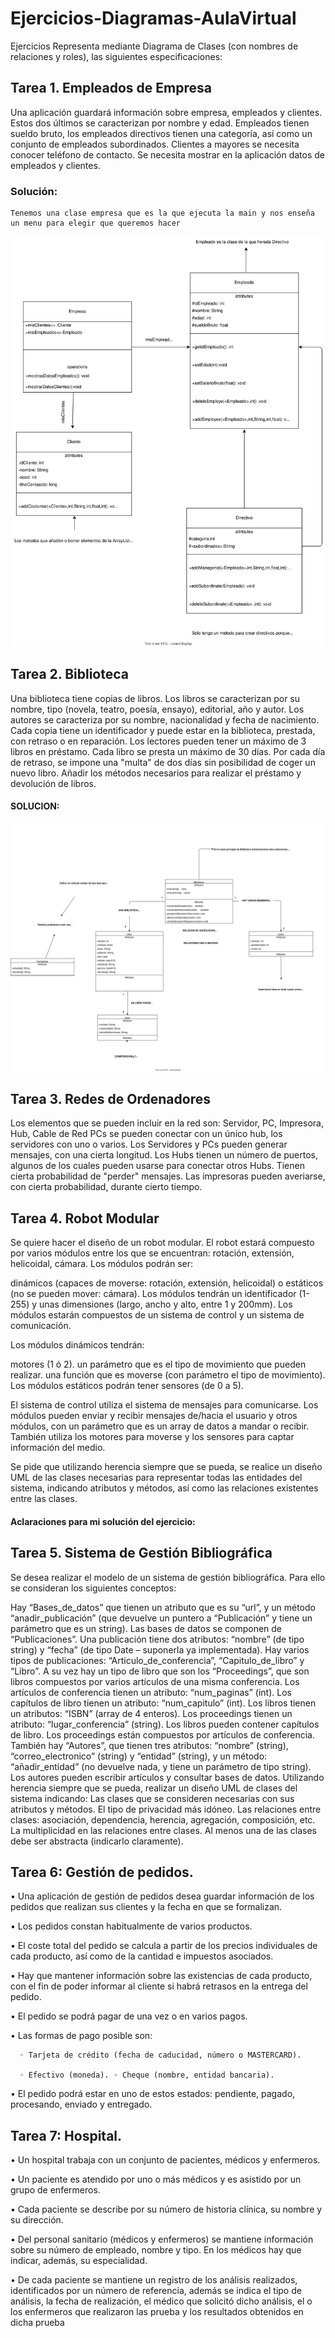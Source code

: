 # Ejercicios-Diagramas-AulaVirtual

Ejercicios
Representa mediante Diagrama de Clases (con nombres de relaciones y roles), las siguientes especificaciones:



## Tarea 1. Empleados de Empresa

Una aplicación guardará información sobre empresa, empleados y clientes. Estos dos últimos se caracterizan por nombre y edad.
Empleados tienen sueldo bruto, los empleados directivos tienen una categoría, así como un conjunto de empleados subordinados.
Clientes a mayores se necesita conocer teléfono de contacto.
Se necesita mostrar en la aplicación datos de empleados y clientes.

### Solución:
    Tenemos una clase empresa que es la que ejecuta la main y nos enseña un menu para elegir que queremos hacer
    

![Alt text](Diagramas%20UML/Ejercicio%201.drawio.svg)


## Tarea 2. Biblioteca

Una biblioteca tiene copias de libros.
Los libros se caracterizan por su nombre, tipo (novela, teatro, poesía, ensayo), editorial, año y autor.
Los autores se caracteriza por su nombre, nacionalidad y fecha de nacimiento.
Cada copia tiene un identificador y puede estar en la biblioteca, prestada, con retraso o en reparación.
Los lectores pueden tener un máximo de 3 libros en préstamo.
Cada libro se presta un máximo de 30 días. Por cada día de retraso, se impone una "multa" de dos días sin posibilidad de coger un nuevo libro.
Añadir los métodos necesarios para realizar el préstamo y devolución de libros.


#### SOLUCION:

![](Diagramas%20UML/Ejercicio%202.drawio.svg)

## Tarea 3. Redes de Ordenadores


Los elementos que se pueden incluir en la red son: Servidor, PC, Impresora, Hub, Cable de Red
PCs se pueden conectar con un único hub, los servidores con uno o varios.
Los Servidores y PCs pueden generar mensajes, con una cierta longitud.
Los Hubs tienen un número de puertos, algunos de los cuales pueden usarse para conectar otros Hubs.
Tienen cierta probabilidad de "perder" mensajes.
Las impresoras pueden averiarse, con cierta probabilidad, durante cierto tiempo.


## Tarea 4.  Robot Modular

Se quiere hacer el diseño de un robot modular. El robot estará compuesto por varios módulos entre los que se encuentran: rotación, extensión, helicoidal, cámara. Los módulos podrán ser:

dinámicos (capaces de moverse: rotación, extensión, helicoidal)
o estáticos (no se pueden mover: cámara).
Los módulos tendrán un identificador (1-255) y unas dimensiones (largo, ancho y alto, entre 1 y 200mm). Los módulos estarán compuestos de un sistema de control y un sistema de comunicación.

Los módulos dinámicos tendrán:

motores (1 ó 2).
un parámetro que es el tipo de movimiento que pueden realizar.
una función que es moverse (con parámetro el tipo de movimiento).
Los módulos estáticos podrán tener sensores (de 0 a 5).

El sistema de control utiliza el sistema de mensajes para comunicarse. Los módulos pueden enviar y recibir mensajes de/hacia el usuario y otros módulos, con un parámetro que es un array de datos a mandar o recibir. También utiliza los motores para moverse y los sensores para captar información del medio.

Se pide que utilizando herencia siempre que se pueda, se realice un diseño UML de las clases necesarias para representar todas las entidades del sistema, indicando atributos y métodos, así como las relaciones existentes entre las clases.

#### Aclaraciones para mi solución del ejercicio:
   

## Tarea 5. Sistema de Gestión Bibliográfica

Se desea realizar el modelo de un sistema de gestión bibliográfica. Para ello se consideran los siguientes conceptos:

 Hay “Bases_de_datos” que tienen un atributo que es su “url”, y un método “anadir_publicación” (que devuelve un puntero a “Publicación” y tiene un parámetro que es un string).
Las bases de datos se componen de “Publicaciones”.
Una publicación tiene dos atributos: “nombre” (de tipo string) y “fecha” (de tipo Date – suponerla ya implementada). 
Hay varios tipos de publicaciones: “Articulo_de_conferencia”, “Capitulo_de_libro” y “Libro”. A su vez hay un tipo de libro que son los “Proceedings”, que son libros compuestos por varios artículos de una misma conferencia. Los artículos de conferencia tienen un atributo: “num_paginas” (int). Los capítulos de libro tienen un atributo: “num_capitulo” (int). Los libros tienen un atributos: “ISBN” (array de 4 enteros). Los proceedings tienen un atributo: “lugar_conferencia” (string).
Los libros pueden contener capítulos de libro.
Los proceedings están compuestos por artículos de conferencia.
También hay “Autores”, que tienen tres atributos: “nombre” (string), “correo_electronico” (string) y “entidad” (string), y un método: “añadir_entidad” (no devuelve nada, y tiene un parámetro de tipo string).
Los autores pueden escribir artículos y consultar bases de datos.
Utilizando herencia siempre que se pueda, realizar un diseño UML de clases del sistema indicando:
Las clases que se consideren necesarias con sus atributos y métodos. El tipo de privacidad más idóneo. Las relaciones entre clases: asociación, dependencia, herencia, agregación, composición, etc. La multiplicidad en las relaciones entre clases. Al menos una de las clases debe ser abstracta (indicarlo claramente).



## Tarea 6: Gestión de pedidos.

• Una aplicación de gestión de pedidos desea guardar información de los pedidos que realizan sus clientes y la fecha en que se formalizan.

• Los pedidos constan habitualmente de varios productos.

• El coste total del pedido se calcula a partir de los precios individuales de cada producto, así como de la cantidad e impuestos asociados.

• Hay que mantener información sobre las existencias de cada producto, con el fin de poder informar al cliente si habrá retrasos en la entrega del pedido.

• El pedido se podrá pagar de una vez o en varios pagos.

• Las formas de pago posible son:

      ◦ Tarjeta de crédito (fecha de caducidad, número o MASTERCARD).

      ◦ Efectivo (moneda). ◦ Cheque (nombre, entidad bancaria).

• El pedido podrá estar en uno de estos estados: pendiente, pagado, procesando, enviado y entregado.



## Tarea 7: Hospital.

• Un hospital trabaja con un conjunto de pacientes, médicos y enfermeros.

• Un paciente es atendido por uno o más médicos y es asistido por un grupo de enfermeros.

• Cada paciente se describe por su número de historia clínica, su nombre y su dirección.

• Del personal sanitario (médicos y enfermeros) se mantiene información sobre su número de empleado, nombre y tipo. En los médicos hay que indicar, además, su especialidad.

• De cada paciente se mantiene un registro de los análisis realizados, identificados por un número de referencia, además se indica el tipo de análisis, la fecha de realización, el médico que solicitó dicho análisis, el o los enfermeros que realizaron las prueba y los resultados obtenidos en dicha prueba